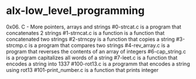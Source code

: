 # alx-low_level_programming
0x06. C - More pointers, arrays and strings
#0-strcat.c is a program that concatenates 2 strings
#1-strncat.c is a function is a function that concatenated two strings
#2-strncpy is a function that copies a string
#3-strcmp.c is a program that compares two strings
#4-rev_array.c is a program that reverses the contents of an array of integers
#6-cap_string.c is a program capitalizes all words of a string
#7-leet.c is a function that encodes a string into 1337
#100-rot13.c is a programm that encodes a string using rot13
#101-print_number.c is a function that prints integer
